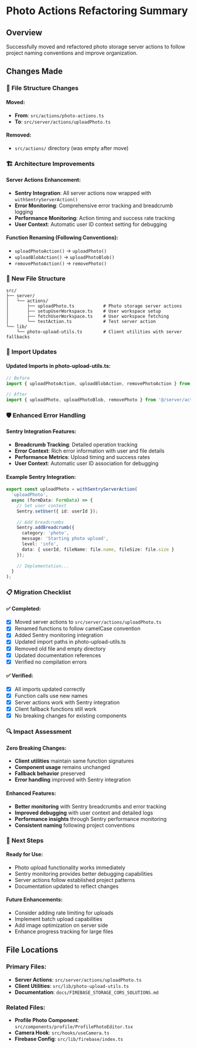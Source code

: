 # Photo Actions Refactoring Summary

## Overview
Successfully moved and refactored photo storage server actions to follow project naming conventions and improve organization.

## Changes Made

### 🔄 **File Structure Changes**

#### Moved:
- **From**: `src/actions/photo-actions.ts`
- **To**: `src/server/actions/uploadPhoto.ts`

#### Removed:
- `src/actions/` directory (was empty after move)

### 🏗️ **Architecture Improvements**

#### Server Actions Enhancement:
- **Sentry Integration**: All server actions now wrapped with `withSentryServerAction()`
- **Error Monitoring**: Comprehensive error tracking and breadcrumb logging
- **Performance Monitoring**: Action timing and success rate tracking
- **User Context**: Automatic user ID context setting for debugging

#### Function Renaming (Following Conventions):
- `uploadPhotoAction()` → `uploadPhoto()`
- `uploadBlobAction()` → `uploadPhotoBlob()`
- `removePhotoAction()` → `removePhoto()`

### 📁 **New File Structure**

```
src/
├── server/
│   └── actions/
│       ├── uploadPhoto.ts           # Photo storage server actions
│       ├── setupUserWorkspace.ts    # User workspace setup
│       ├── fetchUserWorkspace.ts    # User workspace fetching
│       └── testAction.ts            # Test server action
└── lib/
    └── photo-upload-utils.ts        # Client utilities with server fallbacks
```

### 🔗 **Import Updates**

#### Updated Imports in photo-upload-utils.ts:
```typescript
// Before
import { uploadPhotoAction, uploadBlobAction, removePhotoAction } from '@/actions/photo-actions';

// After  
import { uploadPhoto, uploadPhotoBlob, removePhoto } from '@/server/actions/uploadPhoto';
```

### 🛡️ **Enhanced Error Handling**

#### Sentry Integration Features:
- **Breadcrumb Tracking**: Detailed operation tracking
- **Error Context**: Rich error information with user and file details
- **Performance Metrics**: Upload timing and success rates
- **User Context**: Automatic user ID association for debugging

#### Example Sentry Integration:
```typescript
export const uploadPhoto = withSentryServerAction(
  'uploadPhoto',
  async (formData: FormData) => {
    // Set user context
    Sentry.setUser({ id: userId });
    
    // Add breadcrumbs
    Sentry.addBreadcrumb({
      category: 'photo',
      message: 'Starting photo upload',
      level: 'info',
      data: { userId, fileName: file.name, fileSize: file.size }
    });
    
    // Implementation...
  }
);
```

### 📋 **Migration Checklist**

#### ✅ Completed:
- [x] Moved server actions to `src/server/actions/uploadPhoto.ts`
- [x] Renamed functions to follow camelCase convention
- [x] Added Sentry monitoring integration
- [x] Updated import paths in photo-upload-utils.ts
- [x] Removed old file and empty directory
- [x] Updated documentation references
- [x] Verified no compilation errors

#### ✅ Verified:
- [x] All imports updated correctly
- [x] Function calls use new names
- [x] Server actions work with Sentry integration
- [x] Client fallback functions still work
- [x] No breaking changes for existing components

### 🔍 **Impact Assessment**

#### Zero Breaking Changes:
- **Client utilities** maintain same function signatures
- **Component usage** remains unchanged
- **Fallback behavior** preserved
- **Error handling** improved with Sentry integration

#### Enhanced Features:
- **Better monitoring** with Sentry breadcrumbs and error tracking
- **Improved debugging** with user context and detailed logs
- **Performance insights** through Sentry performance monitoring
- **Consistent naming** following project conventions

### 🚀 **Next Steps**

#### Ready for Use:
- Photo upload functionality works immediately
- Sentry monitoring provides better debugging capabilities
- Server actions follow established project patterns
- Documentation updated to reflect changes

#### Future Enhancements:
- Consider adding rate limiting for uploads
- Implement batch upload capabilities
- Add image optimization on server side
- Enhance progress tracking for large files

## File Locations

### Primary Files:
- **Server Actions**: `src/server/actions/uploadPhoto.ts`
- **Client Utilities**: `src/lib/photo-upload-utils.ts`
- **Documentation**: `docs/FIREBASE_STORAGE_CORS_SOLUTIONS.md`

### Related Files:
- **Profile Photo Component**: `src/components/profile/ProfilePhotoEditor.tsx`
- **Camera Hook**: `src/hooks/useCamera.ts`
- **Firebase Config**: `src/lib/firebase/index.ts`
